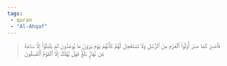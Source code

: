 ```yaml
---
tags: 
 - quran 
 - "Al-Ahqaf"
---
```


> فَٱصۡبِرۡ كَمَا صَبَرَ أُوْلُواْ ٱلۡعَزۡمِ مِنَ ٱلرُّسُلِ وَلَا تَسۡتَعۡجِل لَّهُمۡۚ كَأَنَّهُمۡ يَوۡمَ يَرَوۡنَ مَا يُوعَدُونَ لَمۡ يَلۡبَثُوٓاْ إِلَّا سَاعَةٗ مِّن نَّهَارِۭۚ بَلَٰغٞۚ فَهَلۡ يُهۡلَكُ إِلَّا ٱلۡقَوۡمُ ٱلۡفَٰسِقُونَ
